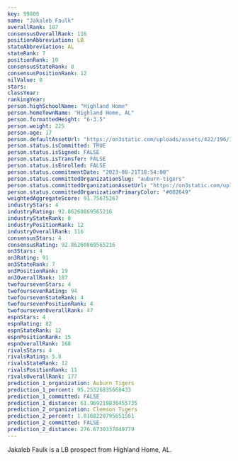 ```yaml
---
key: 99806
name: "Jakaleb Faulk"
overallRank: 187
consensusOverallRank: 116
positionAbbreviation: LB
stateAbbreviation: AL
stateRank: 7
positionRank: 19
consensusStateRank: 8
consensusPositionRank: 12
nilValue: 0
stars: 
classYear: 
rankingYear: 
person.highSchoolName: "Highland Home"
person.homeTownName: "Highland Home, AL"
person.formattedHeight: "6-3.5"
person.weight: 225
person.age: 17
person.defaultAssetUrl: "https://on3static.com/uploads/assets/422/196/196422.png"
person.status.isCommitted: TRUE
person.status.isSigned: FALSE
person.status.isTransfer: FALSE
person.status.isEnrolled: FALSE
person.status.commitmentDate: "2023-08-21T18:54:00"
person.status.committedOrganizationSlug: "auburn-tigers"
person.status.committedOrganizationAssetUrl: "https://on3static.com/uploads/assets/732/149/149732.svg"
person.status.committedOrganizationPrimaryColor: "#002649"
weightedAggregateScore: 91.75675267
industryStars: 4
industryRating: 92.86260869565216
industryStateRank: 8
industryPositionRank: 12
industryOverallRank: 116
consensusStars: 4
consensusRating: 92.86260869565216
on3Stars: 4
on3Rating: 91
on3StateRank: 7
on3PositionRank: 19
on3OverallRank: 187
twofoursevenStars: 4
twofoursevenRating: 94
twofoursevenStateRank: 4
twofoursevenPositionRank: 4
twofoursevenOverallRank: 47
espnStars: 4
espnRating: 82
espnStateRank: 12
espnPositionRank: 15
espnOverallRank: 168
rivalsStars: 4
rivalsRating: 5.8
rivalsStateRank: 12
rivalsPositionRank: 11
rivalsOverallRank: 177
prediction_1_organization: Auburn Tigers
prediction_1_percent: 95.25326835668433
prediction_1_committed: FALSE
prediction_1_distance: 61.969219830455735
prediction_2_organization: Clemson Tigers
prediction_2_percent: 1.0168220795651561
prediction_2_committed: FALSE
prediction_2_distance: 276.6730337849779
---
```

Jakaleb Faulk is a LB prospect from Highland Home, AL.